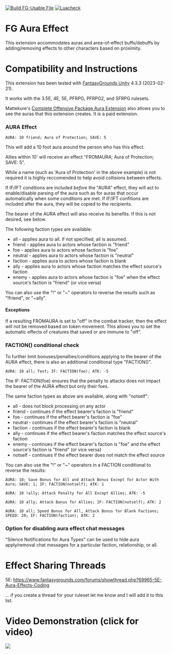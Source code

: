 [![Build FG-Usable File](https://github.com/FG-Unofficial-Developers-Guild/FG-Aura-Effect/actions/workflows/create-ext.yml/badge.svg)](https://github.com/FG-Unofficial-Developers-Guild/FG-Aura-Effect/actions/workflows/create-ext.yml) [![Luacheck](https://github.com/FG-Unofficial-Developers-Guild/FG-Aura-Effect/actions/workflows/luacheck.yml/badge.svg)](https://github.com/FG-Unofficial-Developers-Guild/FG-Aura-Effect/actions/workflows/luacheck.yml)

# FG Aura Effect
This extension accommodates auras and area-of-effect buffs/debuffs by adding/removing effects to other characters based on proximity.

# Compatibility and Instructions
This extension has been tested with [FantasyGrounds Unity](https://www.fantasygrounds.com/home/FantasyGroundsUnity.php) 4.3.3 (2023-02-21).

It works with the 3.5E, 4E, 5E, PFRPG, PFRPG2, and SFRPG rulesets.

Mattekure's [Complete Offensive Package Aura Extension](https://forge.fantasygrounds.com/shop/items/620/view) also allows you to see the auras that this extension creates. It is a paid extension.

### AURA Effect
```AURA: 10 friend; Aura of Protection; SAVE: 5```

This will add a 10 foot aura around the person who has this effect.

Allies within 10' will receive an effect "FROMAURA; Aura of Protection; SAVE: 5".

While a name (such as 'Aura of Protection' in the above example) is not required it is highly reccomended to help avoid collisions between effects.

If IF/IFT conditions are included *before* the "AURA" effect, they will act to enable/disable parsing of the aura such as for auras that occur automatically when some conditions are met. If IF/IFT confitions are included after the aura, they will be copied to the recipients.

The bearer of the AURA effect will also receive its benefits. If this is not desired, see below.

The following faction types are available:
* all - applies aura to all. if not specified, all is assumed.
* friend - applies aura to actors whose faction is "friend"
* foe - applies aura to actors whose faction is "foe"
* neutral - applies aura to actors whose faction is "neutral"
* faction - applies aura to actors whose faction is blank
* ally - applies aura to actors whose faction matches the effect source's faction
* enemy - applies aura to actors whose faction is "foe" when the effect source's faction is "friend" (or vice versa)

You can also use the "!" or "~" operators to reverse the results such as "!friend", or "~ally".

#### Exceptions
If a resulting FROMAURA is set to "off" in the combat tracker, then the effect will not be removed based on token movement. This allows you to set the automatic effects of creatures that saved or are immune to "off".

### FACTION() conditional check
To further limit bonuses/penalties/conditions applying to the bearer of the AURA effect, there is also an additional conditional type "FACTION()".

```AURA: 10 all; Test; IF: FACTION(foe); ATK: -5```

The IF: FACTION(foe) ensures that the penalty to attacks does not impact the bearer of the AURA effect but only their foes.

The same faction types as above are available, along with "notself":
* all - does not block processing on any actor
* friend - continues if the effect bearer's faction is "friend"
* foe - continues if the effect bearer's faction is "foe"
* neutral - continues if the effect bearer's faction is "neutral"
* faction - continues if the effect bearer's faction is blank
* ally - continues if the effect bearer's faction matches the effect source's faction
* enemy - continues if the effect bearer's faction is "foe" and the effect source's faction is "friend" (or vice versa)
* notself - continues if the effect bearer does not match the effect source

You can also use the "!" or "~" operators in a FACTION conditional to reverse the results:

```AURA: 10; Save Bonus for All and Attack Bonus Except for Actor With Aura; SAVE: 1; IF: FACTION(notself); ATK: 1```

```AURA: 10 !ally; Attack Penalty for All Except Allies; ATK: -5```

```AURA: 10 ally; Attack Bonus for Allies; IF: FACTION(notself); ATK: 2```

```AURA: 10 all; Speed Bonus for All, Attack Bonus for Blank Factions; SPEED: 20; IF: FACTION(faction); ATK: 2```

### Option for disabling aura effect chat messages
"Silence Notifications for Aura Types" can be used to hide aura apply/removal chat messages for a particular faction, relationship, or all.

# Effect Sharing Threads
5E: https://www.fantasygrounds.com/forums/showthread.php?69965-5E-Aura-Effects-Coding

... if you create a thread for your ruleset let me know and I will add it to this list.

# Video Demonstration (click for video)
[<img src="https://i.ytimg.com/vi_webp/e2JQzf5HI6I/hqdefault.webp">](https://www.youtube.com/watch?v=e2JQzf5HI6I)
